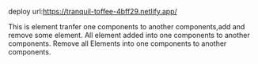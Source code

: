 deploy url:https://tranquil-toffee-4bff29.netlify.app/

This is element tranfer one components to another components,add and remove some element. All element added into one components to another components. Remove all Elements into one components to another components.
